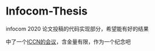 # Infocom-Thesis
infocom 2020 论文投稿的代码实现部分，希望能有好的结果

中了一个[ICCN的会议](https://infocom2020.ieee-infocom.org/workshop-intelligent-cloud-computing-and-networking)，含金量有限，作为一个纪念吧
